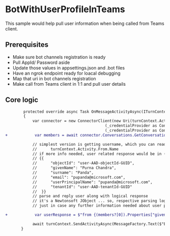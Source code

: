 ﻿# BotWithUserProfileInTeams

This sample would help pull user information when being called from Teams client.

## Prerequisites

- Make sure bot channels registration is ready
- Pull AppId/ Password aside
- Update those values in appsettings.json and .bot files
- Have an ngrok endpoint ready for loacal debugging
- Map that uri in bot channels registration
- Make call from Teams client in 1:1 and pull user details

## Core logic

```diff
        protected override async Task OnMessageActivityAsync(ITurnContext<IMessageActivity> turnContext, CancellationToken cancellationToken)
        {
            var connector = new ConnectorClient(new Uri(turnContext.Activity.ServiceUrl),
                                            (_credentialProvider as ConfigurationCredentialProvider)?.AppId,
                                            (_credentialProvider as ConfigurationCredentialProvider)?.Password);
+            var members = await connector.Conversations.GetConversationMembersAsync(turnContext.Activity.Conversation?.Id);

            // simplest version is getting username, which you can read like:
            //      turnContext.Activity.From.Name
            // if more info needed, user related response would be in (members?[0]).Properties, and it looks like:
            // {{
            //      "objectId": "user-AAD-objectId-GUID",
            //      "givenName": "Purna Chandra",
            //      "surname": "Panda",
            //      "email": "pupanda@microsoft.com",
            //      "userPrincipalName": "pupanda@microsoft.com",
            //      "tenantId": "user-AAD-tenantId-GUID"
            //  }}
            // parse and reply user along with logical response
            // it's a Newtonsoft JObject ... so, respective parsing logic can be tried
            // just in case any further information needed about user profile, explore Microsoft.Graph APIs, where objectId and email values can be passed for AAD query

+            var userResponse = $"from {(members?[0]).Properties["givenName"]} {(members?[0]).Properties["surname"]} with {(members?[0]).Properties["email"]}";

            await turnContext.SendActivityAsync(MessageFactory.Text($"Echo: {turnContext.Activity.Text} .. {userResponse}"), cancellationToken);
       }
```